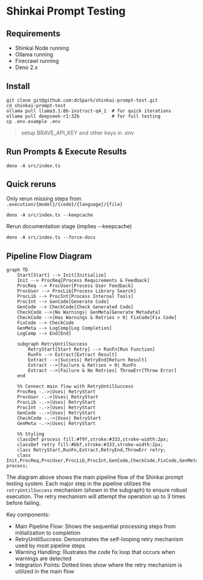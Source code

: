 # Shinkai Prompt Testing

## Requirements 
* Shinkai Node running
* Ollama running
* Firecrawl running
* Deno 2.x

## Install
```
git clone git@github.com:dcSpark/shinkai-prompt-test.git 
cd shinkai-prompt-test
ollama pull llama3.1:8b-instruct-q4_1  # for quick iterations
ollama pull deepseek-r1:32b            # for full testing 
cp .env.example .env
```
> setup BRAVE_API_KEY and other keys in .env

## Run Prompts & Execute Results
```
deno -A src/index.ts
```

## Quick reruns
Only rerun missing steps from `.execution/{model}/{code}/{language}/{file}`
```
deno -A src/index.ts --keepcache
```
Rerun documentation stage (implies --keepcache)
```
deno -A src/index.ts --force-docs
```

## Pipeline Flow Diagram

```mermaid
graph TD
    Start[Start] --> Init[Initialize]
    Init --> ProcReq[Process Requirements & Feedback]
    ProcReq --> ProcUser[Process User Feedback]
    ProcUser --> ProcLib[Process Library Search]
    ProcLib --> ProcInt[Process Internal Tools]
    ProcInt --> GenCode[Generate Code]
    GenCode --> CheckCode[Check Generated Code]
    CheckCode -->|No Warnings| GenMeta[Generate Metadata]
    CheckCode -->|Has Warnings & Retries > 0| FixCode[Fix Code]
    FixCode --> CheckCode
    GenMeta --> LogComp[Log Completion]
    LogComp --> End[End]

    subgraph RetryUntilSuccess
        RetryStart[Start Retry] --> RunFn[Run Function]
        RunFn --> Extract[Extract Result]
        Extract -->|Success| RetryEnd[Return Result]
        Extract -->|Failure & Retries > 0| RunFn
        Extract -->|Failure & No Retries| ThrowErr[Throw Error]
    end

    %% Connect main flow with RetryUntilSuccess
    ProcReq -.->|Uses| RetryStart
    ProcUser -.->|Uses| RetryStart
    ProcLib -.->|Uses| RetryStart
    ProcInt -.->|Uses| RetryStart
    GenCode -.->|Uses| RetryStart
    CheckCode -.->|Uses| RetryStart
    GenMeta -.->|Uses| RetryStart

    %% Styling
    classDef process fill:#f9f,stroke:#333,stroke-width:2px;
    classDef retry fill:#bbf,stroke:#333,stroke-width:2px;
    class RetryStart,RunFn,Extract,RetryEnd,ThrowErr retry;
    class Init,ProcReq,ProcUser,ProcLib,ProcInt,GenCode,CheckCode,FixCode,GenMeta,LogComp process;
```

The diagram above shows the main pipeline flow of the Shinkai prompt testing system. Each major step in the pipeline utilizes the `retryUntilSuccess` mechanism (shown in the subgraph) to ensure robust execution. The retry mechanism will attempt the operation up to 3 times before failing.

Key components:
- Main Pipeline Flow: Shows the sequential processing steps from initialization to completion
- RetryUntilSuccess: Demonstrates the self-looping retry mechanism used by most pipeline steps
- Warning Handling: Illustrates the code fix loop that occurs when warnings are detected
- Integration Points: Dotted lines show where the retry mechanism is utilized in the main flow
